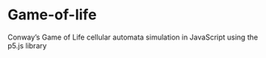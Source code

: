 # Game-of-life
Conway’s Game of Life cellular automata simulation in JavaScript using the p5.js library

